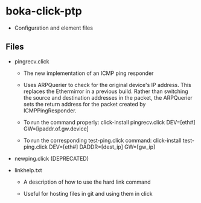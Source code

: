 boka-click-ptp
==============

* Configuration and element files

Files
-----

* pingrecv.click

  * The new implementation of an ICMP ping responder

  * Uses ARPQuerier to check for the original device's IP address.
    This replaces the Ethermirror in a previous build.
    Rather than switching the source and destination addresses in the
    packet, the ARPQuerier sets the return address for the packet
    created by ICMPPingResponder.

  * To run the command properly:
    click-install pingrecv.click DEV=[eth#] GW=[ipaddr.of.gw.device]

  * To run the corresponding test-ping.click command:
    click-install test-ping.click DEV=[eth#] DADDR=[dest_ip] GW=[gw_ip]

* newping.click (DEPRECATED)

* linkhelp.txt

  * A description of how to use the hard link command

  * Useful for hosting files in git and using them in click
